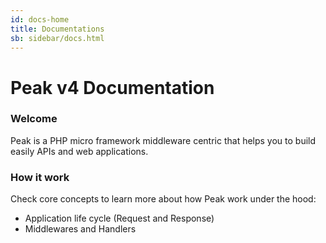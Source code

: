 ```yaml
---
id: docs-home
title: Documentations
sb: sidebar/docs.html
---
```


# Peak v4 Documentation

### Welcome

Peak is a PHP micro framework middleware centric that helps you to build easily APIs and web applications.

### How it work

Check core concepts to learn more about how Peak work under the hood:

 - Application life cycle (Request and Response)
 - Middlewares and Handlers
    